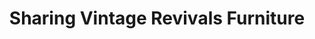 ---
title: "Sharing Vintage Revivals Furniture"
url: /eastlake/sharing-vintage-revivals-furniture/
shop: furniture
---